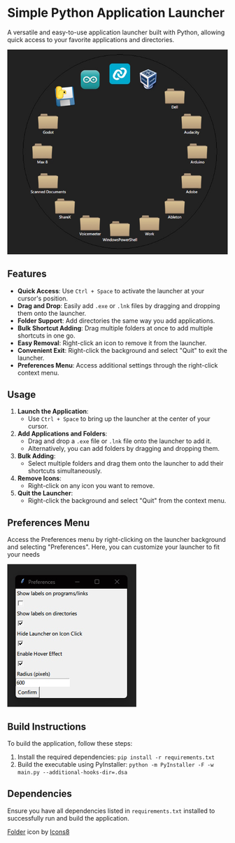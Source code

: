 # Simple Python Application Launcher

A versatile and easy-to-use application launcher built with Python, allowing quick access to your favorite applications and directories.

![Example Launcher](example.jpg)

## Features

* **Quick Access**: Use `Ctrl + Space` to activate the launcher at your cursor's position.
* **Drag and Drop**: Easily add `.exe` or `.lnk` files by dragging and dropping them onto the launcher.
* **Folder Support**: Add directories the same way you add applications.
* **Bulk Shortcut Adding**: Drag multiple folders at once to add multiple shortcuts in one go.
* **Easy Removal**: Right-click an icon to remove it from the launcher.
* **Convenient Exit**: Right-click the background and select "Quit" to exit the launcher.
* **Preferences Menu**: Access additional settings through the right-click context menu.

## Usage

1. **Launch the Application**:
   * Use `Ctrl + Space` to bring up the launcher at the center of your cursor.
2. **Add Applications and Folders**:
   * Drag and drop a `.exe` file or `.lnk` file onto the launcher to add it.
   * Alternatively, you can add folders by dragging and dropping them.
3. **Bulk Adding**:
   * Select multiple folders and drag them onto the launcher to add their shortcuts simultaneously.
4. **Remove Icons**:
   * Right-click on any icon you want to remove.
5. **Quit the Launcher**:
   * Right-click the background and select "Quit" from the context menu.

## Preferences Menu

Access the Preferences menu by right-clicking on the launcher background and selecting "Preferences". Here, you can customize your launcher to fit your needs

![Preferences Menu](prefs.jpg)

## Build Instructions

To build the application, follow these steps:

1. Install the required dependencies: `pip install -r requirements.txt`
2. Build the executable using PyInstaller: `python -m PyInstaller -F -w main.py --additional-hooks-dir=.dsa`

## Dependencies

Ensure you have all dependencies listed in `requirements.txt` installed to successfully run and build the application.

[Folder](https://icons8.com/icon/Vps0Nsl80v4P/folder) icon by [Icons8](https://icons8.com)
